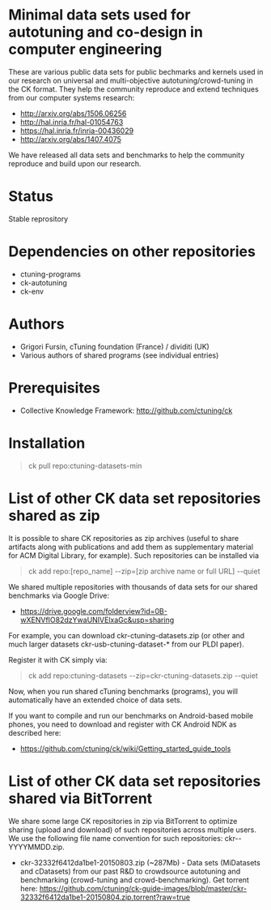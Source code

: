 Minimal data sets used for autotuning and co-design in computer engineering
===========================================================================

These are various public data sets for public bechmarks and kernels used
in our research on universal and multi-objective autotuning/crowd-tuning
in the CK format. They help the community reproduce and extend techniques 
from our computer systems research:

* http://arxiv.org/abs/1506.06256
* http://hal.inria.fr/hal-01054763
* https://hal.inria.fr/inria-00436029
* http://arxiv.org/abs/1407.4075

We have released all data sets and benchmarks 
to help the community reproduce and build upon our research.

Status
======
Stable reprository

Dependencies on other repositories
==================================
* ctuning-programs
* ck-autotuning
* ck-env

Authors
=======

* Grigori Fursin, cTuning foundation (France) / dividiti (UK)
* Various authors of shared programs (see individual entries)

Prerequisites
=============
* Collective Knowledge Framework: http://github.com/ctuning/ck

Installation
============

> ck pull repo:ctuning-datasets-min

List of other CK data set repositories shared as zip
====================================================

It is possible to share CK repositories as zip archives (useful to share artifacts along with publications and add them as supplementary material for ACM Digital Library, for example). Such repositories can be installed via

> ck add repo:[repo_name] --zip=[zip archive name or full URL] --quiet

We shared multiple repositories with thousands of data sets for our shared benchmarks via Google Drive:

* https://drive.google.com/folderview?id=0B-wXENVfIO82dzYwaUNIVElxaGc&usp=sharing 

For example, you can download ckr-ctuning-datasets.zip 
(or other and much larger datasets ckr-usb-ctuning-dataset-* from our PLDI paper).

Register it with CK simply via:

> ck add repo:ctuning-datasets --zip=ckr-ctuning-datasets.zip --quiet

Now, when you run shared cTuning benchmarks (programs), 
you will automatically have an extended choice of data sets.

If you want to compile and run our benchmarks on Android-based mobile phones,
you need to download and register with CK Android NDK as described here:
* https://github.com/ctuning/ck/wiki/Getting_started_guide_tools

List of other CK data set repositories shared via BitTorrent
============================================================

We share some large CK repositories in zip via BitTorrent to optimize sharing (upload and download) of such repositories across multiple users. We use the following file name convention for such repositories: ckr-<repo></repo>-YYYYMMDD.zip.

* ckr-32332f6412da1be1-20150803.zip (~287Mb) - Data sets (MiDatasets and cDatasets) from our past R&D to crowdsource autotuning and benchmarking (crowd-tuning and crowd-benchmarking). Get torrent here: https://github.com/ctuning/ck-guide-images/blob/master/ckr-32332f6412da1be1-20150804.zip.torrent?raw=true
